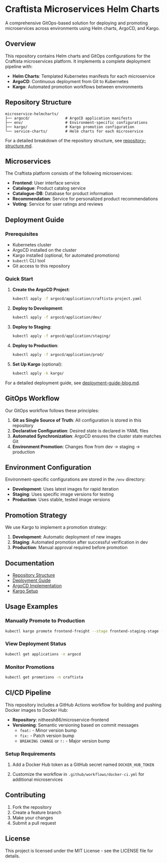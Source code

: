# Craftista Microservices Helm Charts

A comprehensive GitOps-based solution for deploying and promoting microservices across environments using Helm charts, ArgoCD, and Kargo.

## Overview

This repository contains Helm charts and GitOps configurations for the Craftista microservices platform. It implements a complete deployment pipeline with:

- **Helm Charts**: Templated Kubernetes manifests for each microservice
- **ArgoCD**: Continuous deployment from Git to Kubernetes
- **Kargo**: Automated promotion workflows between environments

## Repository Structure

```
microservice-helmcharts/
├── argocd/                # ArgoCD application manifests
├── env/                   # Environment-specific configurations
├── kargo/                 # Kargo promotion configuration
└── service-charts/        # Helm charts for each microservice
```

For a detailed breakdown of the repository structure, see [repository-structure.md](argocd/repository-structure.md).

## Microservices

The Craftista platform consists of the following microservices:

- **Frontend**: User interface service
- **Catalogue**: Product catalog service
- **Catalogue-DB**: Database for product information
- **Recommendation**: Service for personalized product recommendations
- **Voting**: Service for user ratings and reviews

## Deployment Guide

### Prerequisites

- Kubernetes cluster
- ArgoCD installed on the cluster
- Kargo installed (optional, for automated promotions)
- `kubectl` CLI tool
- Git access to this repository

### Quick Start

1. **Create the ArgoCD Project**:
   ```bash
   kubectl apply -f argocd/application/craftista-project.yaml
   ```

2. **Deploy to Development**:
   ```bash
   kubectl apply -f argocd/application/dev/
   ```

3. **Deploy to Staging**:
   ```bash
   kubectl apply -f argocd/application/staging/
   ```

4. **Deploy to Production**:
   ```bash
   kubectl apply -f argocd/application/prod/
   ```

5. **Set Up Kargo** (optional):
   ```bash
   kubectl apply -k kargo/
   ```

For a detailed deployment guide, see [deployment-guide-blog.md](argocd/deployment-guide-blog.md).

## GitOps Workflow

Our GitOps workflow follows these principles:

1. **Git as Single Source of Truth**: All configuration is stored in this repository
2. **Declarative Configuration**: Desired state is declared in YAML files
3. **Automated Synchronization**: ArgoCD ensures the cluster state matches Git
4. **Environment Promotion**: Changes flow from dev → staging → production

## Environment Configuration

Environment-specific configurations are stored in the `/env` directory:

- **Development**: Uses latest images for rapid iteration
- **Staging**: Uses specific image versions for testing
- **Production**: Uses stable, tested image versions

## Promotion Strategy

We use Kargo to implement a promotion strategy:

1. **Development**: Automatic deployment of new images
2. **Staging**: Automated promotion after successful verification in dev
3. **Production**: Manual approval required before promotion

## Documentation

- [Repository Structure](argocd/repository-structure.md)
- [Deployment Guide](argocd/deployment-guide-blog.md)
- [ArgoCD Implementation](argocd/blog-post.md)
- [Kargo Setup](kargo/README.md)

## Usage Examples

### Manually Promote to Production

```bash
kubectl kargo promote frontend-freight --stage frontend-staging-stage --to-stage frontend-prod-stage -n craftista
```

### View Deployment Status

```bash
kubectl get applications -n argocd
```

### Monitor Promotions

```bash
kubectl get promotions -n craftista
```

## CI/CD Pipeline

This repository includes a GitHub Actions workflow for building and pushing Docker images to Docker Hub:

- **Repository**: nitheesh86/microservice-frontend
- **Versioning**: Semantic versioning based on commit messages
  - `feat:` - Minor version bump
  - `fix:` - Patch version bump
  - `BREAKING CHANGE` or `!:` - Major version bump

### Setup Requirements

1. Add a Docker Hub token as a GitHub secret named `DOCKER_HUB_TOKEN`

2. Customize the workflow in `.github/workflows/docker-ci.yml` for additional microservices

## Contributing

1. Fork the repository
2. Create a feature branch
3. Make your changes
4. Submit a pull request

## License

This project is licensed under the MIT License - see the LICENSE file for details.